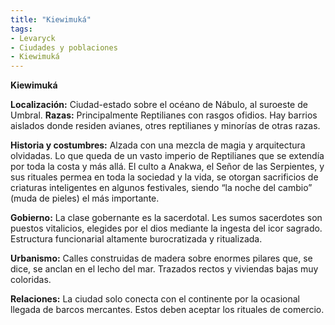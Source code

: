 ```yaml
---
title: "Kiewimuká"
tags:
- Levaryck
- Ciudades y poblaciones
- Kiewimuká
---
```


**Kiewimuká**

**Localización:** Ciudad-estado sobre el océano de Nábulo, al suroeste de Umbral. **Razas:** Principalmente Reptilianes con rasgos ofidios. Hay barrios aislados donde residen avianes, otres reptilianes y minorías de otras razas.

**Historia y costumbres:** Alzada con una mezcla de magia y arquitectura olvidadas. Lo que queda de un vasto imperio de Reptilianes que se extendía por toda la costa y más allá. El culto a Anakwa, el Señor de las Serpientes, y sus rituales permea en toda la sociedad y la vida, se otorgan sacrificios de criaturas inteligentes en algunos festivales, siendo “la noche del cambio” (muda de pieles) el más importante.

**Gobierno:** La clase gobernante es la sacerdotal. Les sumos sacerdotes son puestos vitalicios, elegides por el dios mediante la ingesta del icor sagrado. Estructura funcionarial altamente burocratizada y ritualizada.

**Urbanismo:** Calles construidas de madera sobre enormes pilares que, se dice, se anclan en el lecho del mar. Trazados rectos y viviendas bajas muy coloridas.

**Relaciones:** La ciudad solo conecta con el continente por la ocasional llegada de barcos mercantes. Estos deben aceptar los rituales de comercio.